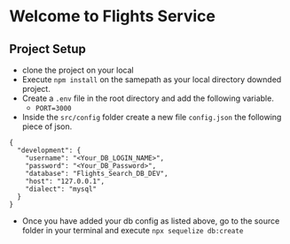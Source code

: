 # Welcome to Flights Service

## Project Setup
- clone the project on your local
- Execute `npm install` on the samepath as your local directory downded project.
- Create a `.env` file in the root directory and add the following variable.
   - `PORT=3000`
- Inside the `src/config` folder create a new file `config.json` the following piece of json.


```
{
  "development": {
    "username": "<Your_DB_LOGIN_NAME>",
    "password": "<Your_DB_Password>",
    "database": "Flights_Search_DB_DEV",
    "host": "127.0.0.1",
    "dialect": "mysql"
  }
}

```

- Once you have added your db config as listed above, go to the source folder in your terminal and execute `npx sequelize db:create ` 